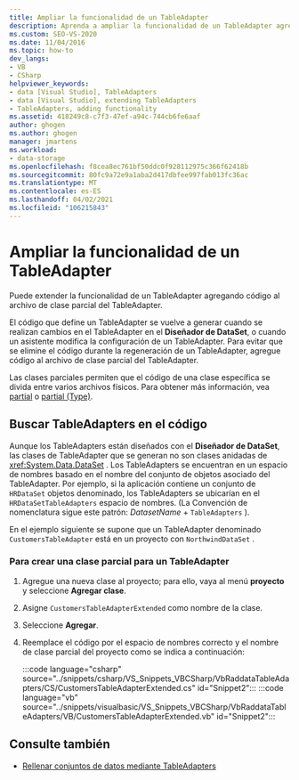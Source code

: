 ```yaml
---
title: Ampliar la funcionalidad de un TableAdapter
description: Aprenda a ampliar la funcionalidad de un TableAdapter agregando código al archivo de clase parcial del TableAdapter.
ms.custom: SEO-VS-2020
ms.date: 11/04/2016
ms.topic: how-to
dev_langs:
- VB
- CSharp
helpviewer_keywords:
- data [Visual Studio], TableAdapters
- data [Visual Studio], extending TableAdapters
- TableAdapters, adding functionality
ms.assetid: 418249c8-c7f3-47ef-a94c-744cb6fe6aaf
author: ghogen
ms.author: ghogen
manager: jmartens
ms.workload:
- data-storage
ms.openlocfilehash: f8cea8ec761bf50ddc0f928112975c366f62418b
ms.sourcegitcommit: 80fc9a72e9a1aba2d417dbfee997fab013fc36ac
ms.translationtype: MT
ms.contentlocale: es-ES
ms.lasthandoff: 04/02/2021
ms.locfileid: "106215843"
---
```

# <a name="extend-the-functionality-of-a-tableadapter"></a>Ampliar la funcionalidad de un TableAdapter

Puede extender la funcionalidad de un TableAdapter agregando código al archivo de clase parcial del TableAdapter.

El código que define un TableAdapter se vuelve a generar cuando se realizan cambios en el TableAdapter en el **Diseñador de DataSet**, o cuando un asistente modifica la configuración de un TableAdapter. Para evitar que se elimine el código durante la regeneración de un TableAdapter, agregue código al archivo de clase parcial del TableAdapter.

Las clases parciales permiten que el código de una clase específica se divida entre varios archivos físicos. Para obtener más información, vea [partial](/dotnet/visual-basic/language-reference/modifiers/partial) o [partial (Type)](/dotnet/csharp/language-reference/keywords/partial-type).

## <a name="locate-tableadapters-in-code"></a>Buscar TableAdapters en el código

Aunque los TableAdapters están diseñados con el **Diseñador de DataSet**, las clases de TableAdapter que se generan no son clases anidadas de <xref:System.Data.DataSet> . Los TableAdapters se encuentran en un espacio de nombres basado en el nombre del conjunto de objetos asociado del TableAdapter. Por ejemplo, si la aplicación contiene un conjunto de `HRDataSet` objetos denominado, los TableAdapters se ubicarían en el `HRDataSetTableAdapters` espacio de nombres. (La Convención de nomenclatura sigue este patrón: *DatasetName*  +  `TableAdapters` ).

En el ejemplo siguiente se supone que un TableAdapter denominado `CustomersTableAdapter` está en un proyecto con `NorthwindDataSet` .

### <a name="to-create-a-partial-class-for-a-tableadapter"></a>Para crear una clase parcial para un TableAdapter

1. Agregue una nueva clase al proyecto; para ello, vaya al menú **proyecto** y seleccione **Agregar clase**.

2. Asigne `CustomersTableAdapterExtended` como nombre de la clase.

3. Seleccione **Agregar**.

4. Reemplace el código por el espacio de nombres correcto y el nombre de clase parcial del proyecto como se indica a continuación:

     :::code language="csharp" source="../snippets/csharp/VS_Snippets_VBCSharp/VbRaddataTableAdapters/CS/CustomersTableAdapterExtended.cs" id="Snippet2":::
     :::code language="vb" source="../snippets/visualbasic/VS_Snippets_VBCSharp/VbRaddataTableAdapters/VB/CustomersTableAdapterExtended.vb" id="Snippet2":::

## <a name="see-also"></a>Consulte también

- [Rellenar conjuntos de datos mediante TableAdapters](../data-tools/fill-datasets-by-using-tableadapters.md)
